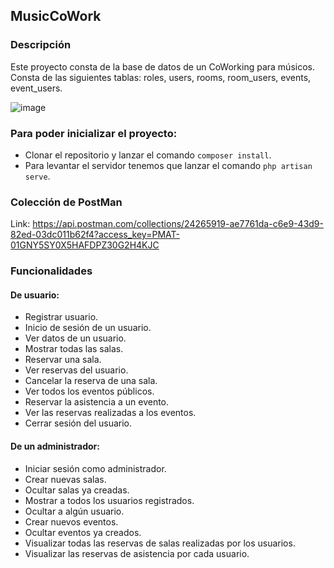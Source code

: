 ## MusicCoWork

### Descripción
Este proyecto consta de la base de datos de un CoWorking para músicos. Consta de las siguientes tablas: roles, users, rooms, room_users, events, event_users.

![image](https://user-images.githubusercontent.com/110055279/209558379-8c3be957-3efb-4489-a869-647eb73d51d1.png)

### Para poder inicializar el proyecto:

- Clonar el repositorio y lanzar el comando `composer install`.
- Para levantar el servidor tenemos que lanzar el comando `php artisan serve`.

### Colección de PostMan
Link: https://api.postman.com/collections/24265919-ae7761da-c6e9-43d9-82ed-03dc011b62f4?access_key=PMAT-01GNY5SY0X5HAFDPZ30G2H4KJC
### Funcionalidades

#### De usuario:

- Registrar usuario.
- Inicio de sesión de un usuario.
- Ver datos de un usuario.
- Mostrar todas las salas.
- Reservar una sala.
- Ver reservas del usuario.
- Cancelar la reserva de una sala.
- Ver todos los eventos públicos.
- Reservar la asistencia a un evento.
- Ver las reservas realizadas a los eventos.
- Cerrar sesión del usuario.

#### De un administrador:

- Iniciar sesión como administrador.
- Crear nuevas salas.
- Ocultar salas ya creadas.
- Mostrar a todos los usuarios registrados.
- Ocultar a algún usuario.
- Crear nuevos eventos.
- Ocultar eventos ya creados.
- Visualizar todas las reservas de salas realizadas por los usuarios.
- Visualizar las reservas de asistencia por cada usuario.

